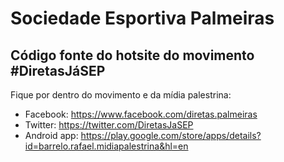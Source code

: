 Sociedade Esportiva Palmeiras
=============================

Código fonte do hotsite do movimento #DiretasJáSEP
--------------------------------------------------

Fique por dentro do movimento e da mídia palestrina:
* Facebook: https://www.facebook.com/diretas.palmeiras
* Twitter: https://twitter.com/DiretasJaSEP
* Android app: https://play.google.com/store/apps/details?id=barrelo.rafael.midiapalestrina&hl=en